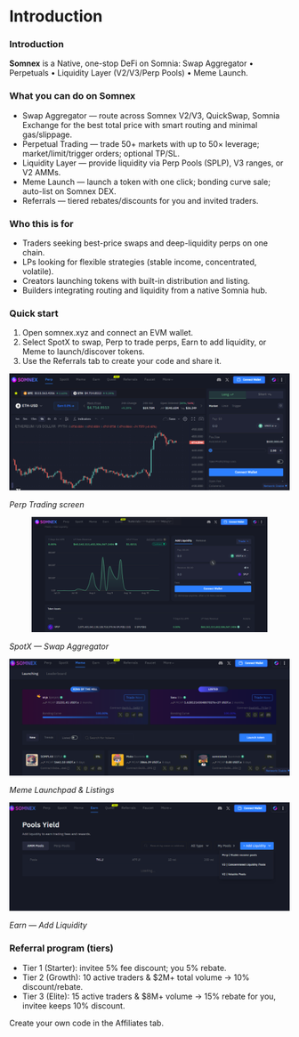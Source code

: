 # Introduction

### Introduction

**Somnex** is a Native, one-stop DeFi on Somnia: Swap Aggregator • Perpetuals • Liquidity Layer (V2/V3/Perp Pools) • Meme Launch.

### What you can do on Somnex

* Swap Aggregator — route across Somnex V2/V3, QuickSwap, Somnia Exchange for the best total price with smart routing and minimal gas/slippage.
* Perpetual Trading — trade 50+ markets with up to 50× leverage; market/limit/trigger orders; optional TP/SL.
* Liquidity Layer — provide liquidity via Perp Pools (SPLP), V3 ranges, or V2 AMMs.
* Meme Launch — launch a token with one click; bonding curve sale; auto-list on Somnex DEX.
* Referrals — tiered rebates/discounts for you and invited traders.

### Who this is for

* Traders seeking best-price swaps and deep-liquidity perps on one chain.
* LPs looking for flexible strategies (stable income, concentrated, volatile).
* Creators launching tokens with built-in distribution and listing.
* Builders integrating routing and liquidity from a native Somnia hub.

### Quick start

1. Open somnex.xyz and connect an EVM wallet.
2. Select SpotX to swap, Perp to trade perps, Earn to add liquidity, or Meme to launch/discover tokens.
3. Use the Referrals tab to create your code and share it.

![](<.gitbook/assets/0 (1) (1).png>)

_Perp Trading screen_

<figure><img src=".gitbook/assets/image (1).png" alt=""><figcaption></figcaption></figure>

_SpotX — Swap Aggregator_

![](<.gitbook/assets/2 (1).png>)

_Meme Launchpad & Listings_

![](<.gitbook/assets/3 (1).png>)

_Earn — Add Liquidity_

### Referral program (tiers)

* Tier 1 (Starter): invitee 5% fee discount; you 5% rebate.
* Tier 2 (Growth): 10 active traders & $2M+ total volume → 10% discount/rebate.
* Tier 3 (Elite): 15 active traders & $8M+ volume → 15% rebate for you, invitee keeps 10% discount.

Create your own code in the Affiliates tab.
